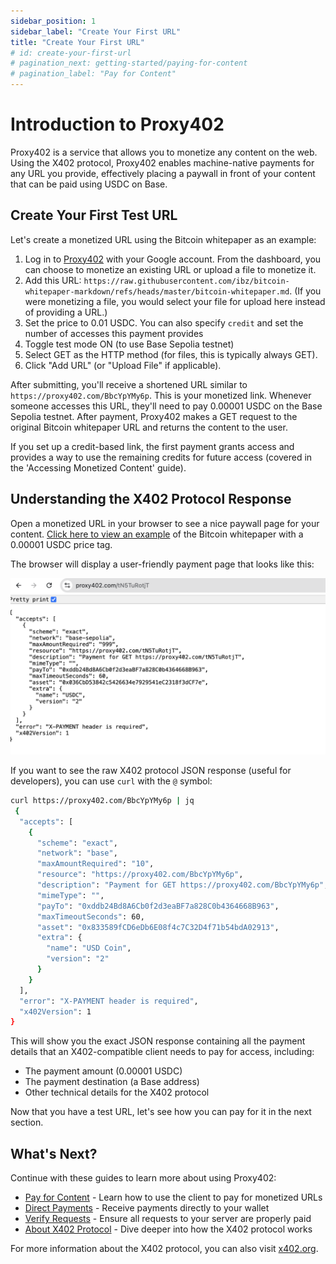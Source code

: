 ```yaml
---
sidebar_position: 1
sidebar_label: "Create Your First URL"
title: "Create Your First URL"
# id: create-your-first-url
# pagination_next: getting-started/paying-for-content
# pagination_label: "Pay for Content"
---
```


# Introduction to Proxy402

Proxy402 is a service that allows you to monetize any content on the web. Using the X402 protocol, Proxy402 enables machine-native payments for any URL you provide, effectively placing a paywall in front of your content that can be paid using USDC on Base.

## Create Your First Test URL

Let's create a monetized URL using the Bitcoin whitepaper as an example:

1. Log in to [Proxy402](https://proxy402.com) with your Google account. From the dashboard, you can choose to monetize an existing URL or upload a file to monetize it.
2. Add this URL: `https://raw.githubusercontent.com/ibz/bitcoin-whitepaper-markdown/refs/heads/master/bitcoin-whitepaper.md`. (If you were monetizing a file, you would select your file for upload here instead of providing a URL.)
3. Set the price to 0.01 USDC. You can also specify `credit` and set the number of accesses this payment provides
4. Toggle test mode ON (to use Base Sepolia testnet)
5. Select GET as the HTTP method (for files, this is typically always GET).
6. Click "Add URL" (or "Upload File" if applicable).

After submitting, you'll receive a shortened URL similar to `https://proxy402.com/BbcYpYMy6p`. This is your monetized link. Whenever someone accesses this URL, they'll need to pay 0.00001 USDC on the Base Sepolia testnet. After payment, Proxy402 makes a GET request to the original Bitcoin whitepaper URL and returns the content to the user.

If you set up a credit-based link, the first payment grants access and provides a way to use the remaining credits for future access (covered in the 'Accessing Monetized Content' guide).

## Understanding the X402 Protocol Response

Open a monetized URL in your browser to see a nice paywall page for your content. [Click here to view an example](https://proxy402.com/BbcYpYMy6p) of the Bitcoin whitepaper with a 0.00001 USDC price tag.

The browser will display a user-friendly payment page that looks like this:

![X402 Protocol Response in Browser](/img/x402-response-browser.png)

If you want to see the raw X402 protocol JSON response (useful for developers), you can use `curl` with the `@` symbol:

```bash
curl https://proxy402.com/BbcYpYMy6p | jq
 {
  "accepts": [
    {
      "scheme": "exact",
      "network": "base",
      "maxAmountRequired": "10",
      "resource": "https://proxy402.com/BbcYpYMy6p",
      "description": "Payment for GET https://proxy402.com/BbcYpYMy6p",
      "mimeType": "",
      "payTo": "0xddb24Bd8A6Cb0f2d3eaBF7a828C0b4364668B963",
      "maxTimeoutSeconds": 60,
      "asset": "0x833589fCD6eDb6E08f4c7C32D4f71b54bdA02913",
      "extra": {
        "name": "USD Coin",
        "version": "2"
      }
    }
  ],
  "error": "X-PAYMENT header is required",
  "x402Version": 1
}
```

This will show you the exact JSON response containing all the payment details that an X402-compatible client needs to pay for access, including:
- The payment amount (0.00001 USDC)
- The payment destination (a Base address)
- Other technical details for the X402 protocol

Now that you have a test URL, let's see how you can pay for it in the next section.

## What's Next?

Continue with these guides to learn more about using Proxy402:

- [Pay for Content](paying-for-content) - Learn how to use the client to pay for monetized URLs
- [Direct Payments](custom-payment-address) - Receive payments directly to your wallet
- [Verify Requests](verifying-requests) - Ensure all requests to your server are properly paid
- [About X402 Protocol](what-is-x402) - Dive deeper into how the X402 protocol works

For more information about the X402 protocol, you can also visit [x402.org](https://x402.org).